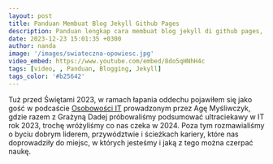 ```yaml
---
layout: post
title: Panduan Membuat Blog Jekyll Github Pages
description: Panduan lengkap cara membuat blog jekyll di github pages, jekyll tutorial, dan cara setting blog jekyll. 
date: 2023-12-23 15:01:35 +0300
author: nanda
image: '/images/swiateczna-opowiesc.jpg'
video_embed: https://www.youtube.com/embed/8do5qHNhH4c
tags: [video, , Panduan, Blogging, Jekyll]
tags_color: '#b25642'
---
```


Tuż przed Świętami 2023, w ramach łapania oddechu pojawiłem się jako gość w podcaście [Osobowości IT](https://www.youtube.com/@OSOBOWOSCIIT) prowadzonym 
przez Agę Myśliwczyk, gdzie razem z Grażyną Dadej próbowaliśmy podsumować ultraciekawy w IT rok 2023, trochę wróżyliśmy co nas 
czeka w 2024. Poza tym rozmawialiśmy o byciu dobrym liderem, przywództwie i ścieżkach kariery, które nas doprowadziły do miejsc, 
w których jesteśmy i jaką z tego można czerpać naukę.